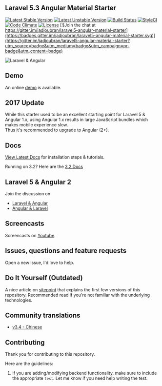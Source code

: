 ## Laravel 5.3 Angular Material Starter

[![Latest Stable Version](https://poser.pugx.org/jadjoubran/laravel5-angular-material-starter/v/stable)](https://packagist.org/packages/jadjoubran/laravel5-angular-material-starter)
[![Latest Unstable Version](https://poser.pugx.org/jadjoubran/laravel5-angular-material-starter/v/unstable)](https://packagist.org/packages/jadjoubran/laravel5-angular-material-starter)
[![Build Status](https://travis-ci.org/jadjoubran/laravel5-angular-material-starter.svg?branch=master)](https://travis-ci.org/jadjoubran/laravel5-angular-material-starter)
[![StyleCI](https://styleci.io/repos/34944760/shield?style=flat)](https://styleci.io/repos/34944760)
[![Code Climate](https://codeclimate.com/github/jadjoubran/laravel5-angular-material-starter/badges/gpa.svg)](https://codeclimate.com/github/jadjoubran/laravel5-angular-material-starter)
[![License](https://poser.pugx.org/jadjoubran/laravel5-angular-material-starter/license)](https://packagist.org/packages/jadjoubran/laravel5-angular-material-starter)
[![Join the chat at https://gitter.im/jadjoubran/laravel5-angular-material-starter](https://badges.gitter.im/jadjoubran/laravel5-angular-material-starter.svg)](https://gitter.im/jadjoubran/laravel5-angular-material-starter?utm_source=badge&utm_medium=badge&utm_campaign=pr-badge&utm_content=badge)

![Laravel & Angular](http://i.imgur.com/CwQy3Il.png)


## Demo

An online <a href="http://www.laravel-angular.io/" target="_blank">demo</a> is available.


## 2017 Update

While this starter used to be an excellent starting point for Laravel 5 & Angular 1.x, using Angular 1.x results in large JavaScript bundles which makes mobile experience slow.  
Thus it's recommended to upgrade to Angular (2+).

## Docs

[View Latest Docs](http://laravel-angular.readme.io/) for installation steps & tutorials.



Running on 3.2? Here are the [3.2 Docs](https://laravel-angular.readme.io/v3.2)

## Laravel 5 & Angular 2

Join the discussion on
- [Laravel & Angular](https://github.com/jadjoubran/laravel-angular)
- [Angular & Laravel](https://github.com/jadjoubran/angular-laravel)

## Screencasts

Screencasts on [Youtube](https://www.youtube.com/c/LaravelAngularMaterialStarter).


## Issues, questions and feature requests
Open a new issue, I'd love to help.



## Do It Yourself (Outdated)

A nice article on <a href="http://www.sitepoint.com/flexible-and-easily-maintainable-laravel-angular-material-apps/" target="_blank">sitepoint</a> that explains the first few versions of this repository. Recommended read if you're not familiar with the underlying technologies.

## Community translations

- [v3.4 - Chinese](https://github.com/ArrayZoneYour/Laravel-Angular-Material-Doc-Chinese)

## Contributing

Thank you for contributing to this repository.

Here are the guidelines:

1. If you are adding/modifying backend functionality, make sure to include the appropriate `test`. Let me know if you need help writing the test.
